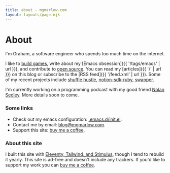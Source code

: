 ```yaml
---
title: about - mgmarlow.com
layout: layouts/page.njk
---
```


# About

I'm Graham, a software engineer who spends too much time on the internet.

I like to [build games](https://mgmarlow.itch.io/), write about my [Emacs obsession]({{ '/tags/emacs' | url }}), and contribute to [open source](https://github.com/mgmarlow/). You can read my [articles]({{ '/' | url }}) on this blog or subscribe to the [RSS feed]({{ '/feed.xml' | url }}). Some of my recent projects include [shuffle hustle](https://shuffle-hustle.com), [notion-sdk-ruby](https://github.com/mgmarlow/notion-sdk-ruby), [swapper](https://mgmarlow.itch.io/swapper).

I'm currently working on a programming podcast with my good friend [Nolan Sedley](https://nolansedley.netlify.app/). More details soon to come.

### Some links

- Check out my emacs configuration: [.emacs.d/init.el](https://github.com/mgmarlow/dotfiles/blob/master/.emacs.d/init.el).
- Contact me by email: <a href="mailto:blog@mgmarlow.com">blog@mgmarlow.com</a>.
- Support this site: [buy me a coffee](https://www.buymeacoffee.com/mgmarlow).

### About this site

I built this site with [Eleventy, Tailwind, and Stimulus](https://github.com/mgmarlow/mgmarlow.com), though I tend to rebuild it yearly. This site is ad-free and doesn't include any trackers. If you'd like to support my work you can [buy me a coffee](https://www.buymeacoffee.com/mgmarlow).


